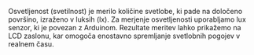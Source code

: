Osvetljenost (svetilnost) je merilo količine svetlobe, ki pade na določeno površino, izraženo v luksih (lx). Za merjenje osvetljenosti uporabljamo lux senzor, ki je povezan z Arduinom. Rezultate meritev lahko prikažemo na LCD zaslonu, kar omogoča enostavno spremljanje svetlobnih pogojev v realnem času.
